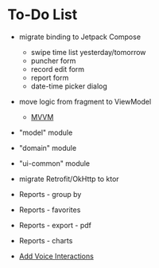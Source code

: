 To-Do List
====

* migrate binding to Jetpack Compose
  * swipe time list yesterday/tomorrow
  * puncher form
  * record edit form
  * report form
  * date-time picker dialog
* move logic from fragment to ViewModel
    * [MVVM](https://developer.android.com/topic/libraries/architecture/viewmodel.html)
* "model" module
* "domain" module
* "ui-common" module
* migrate Retrofit/OkHttp to ktor

* Reports - group by
* Reports - favorites
* Reports - export - pdf
* Reports - charts
* [Add Voice Interactions](https://codelabs.developers.google.com/codelabs/voice-interaction/index.html)
